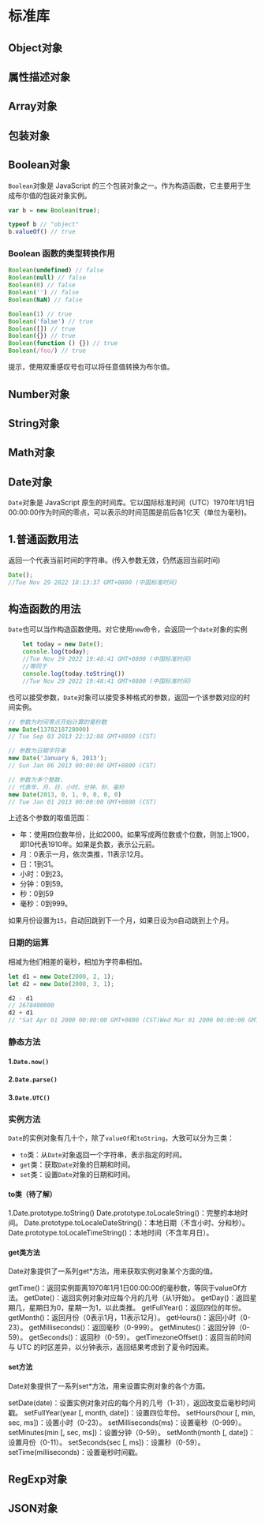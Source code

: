 # 标准库
## Object对象

## 属性描述对象
## Array对象
## 包装对象
## Boolean对象
`Boolean`对象是 JavaScript 的三个包装对象之一。作为构造函数，它主要用于生成布尔值的包装对象实例。
```javascript
var b = new Boolean(true);

typeof b // "object"
b.valueOf() // true
```
### Boolean 函数的类型转换作用
```javascript
Boolean(undefined) // false
Boolean(null) // false
Boolean(0) // false
Boolean('') // false
Boolean(NaN) // false

Boolean(1) // true
Boolean('false') // true
Boolean([]) // true
Boolean({}) // true
Boolean(function () {}) // true
Boolean(/foo/) // true
```
提示，使用双重感叹号也可以将任意值转换为布尔值。
## Number对象
## String对象
## Math对象
## Date对象
`Date`对象是 JavaScript 原生的时间库。它以国际标准时间（UTC）1970年1月1日00:00:00作为时间的零点，可以表示的时间范围是前后各1亿天（单位为毫秒)。
## 1.普通函数用法
返回一个代表当前时间的字符串。(传入参数无效，仍然返回当前时间)
```javascript
Date();
//Tue Nov 29 2022 18:13:37 GMT+0800 (中国标准时间)
```
## 构造函数的用法
`Date`也可以当作构造函数使用。对它使用`new`命令，会返回一个`date`对象的实例
```javascript
	let today = new Date();
	console.log(today);
	//Tue Nov 29 2022 19:48:41 GMT+0800 (中国标准时间)
	//等同于
	console.log(today.toString())
	//Tue Nov 29 2022 19:48:41 GMT+0800 (中国标准时间)
```

也可以接受参数，`Date`对象可以接受多种格式的参数，返回一个该参数对应的时间实例。
```javascript
// 参数为时间零点开始计算的毫秒数
new Date(1378218728000)
// Tue Sep 03 2013 22:32:08 GMT+0800 (CST)

// 参数为日期字符串
new Date('January 6, 2013');
// Sun Jan 06 2013 00:00:00 GMT+0800 (CST)

// 参数为多个整数，
// 代表年、月、日、小时、分钟、秒、毫秒
new Date(2013, 0, 1, 0, 0, 0, 0)
// Tue Jan 01 2013 00:00:00 GMT+0800 (CST)
```

上述各个参数的取值范围：
* 年：使用四位数年份，比如2000。如果写成两位数或个位数，则加上1900，即10代表1910年。如果是负数，表示公元前。
* 月：0表示一月，依次类推，11表示12月。
* 日：1到31。
* 小时：0到23。
* 分钟：0到59。
* 秒：0到59
* 毫秒：0到999。

如果月份设置为`15`，自动回跳到下一个月，如果日设为`0`自动跳到上个月。

### 日期的运算
相减为他们相差的毫秒，相加为字符串相加。
```javascript
let d1 = new Date(2000, 2, 1);
let d2 = new Date(2000, 3, 1);

d2 - d1
// 2678400000
d2 + d1
// "Sat Apr 01 2000 00:00:00 GMT+0800 (CST)Wed Mar 01 2000 00:00:00 GMT+0800 (CST)"
```
### 静态方法
#### 1.`Date.now()`
#### 2.`Date.parse()`
#### 3.`Date.UTC()`

### 实例方法
`Date`的实例对象有几十个，除了`valueOf`和`toString`，大致可以分为三类：
* `to`类：从`Date`对象返回一个字符串，表示指定的时间。
* `get`类：获取`Date`对象的日期和时间。
* `set`类：设置`Date`对象的日期和时间。
#### to类（待了解）
1.Date.prototype.toString()
Date.prototype.toLocaleString()：完整的本地时间。
Date.prototype.toLocaleDateString()：本地日期（不含小时、分和秒）。
Date.prototype.toLocaleTimeString()：本地时间（不含年月日）。
#### get类方法
Date对象提供了一系列get*方法，用来获取实例对象某个方面的值。

getTime()：返回实例距离1970年1月1日00:00:00的毫秒数，等同于valueOf方法。
getDate()：返回实例对象对应每个月的几号（从1开始）。
getDay()：返回星期几，星期日为0，星期一为1，以此类推。
getFullYear()：返回四位的年份。
getMonth()：返回月份（0表示1月，11表示12月）。
getHours()：返回小时（0-23）。
getMilliseconds()：返回毫秒（0-999）。
getMinutes()：返回分钟（0-59）。
getSeconds()：返回秒（0-59）。
getTimezoneOffset()：返回当前时间与 UTC 的时区差异，以分钟表示，返回结果考虑到了夏令时因素。
#### set方法
Date对象提供了一系列set*方法，用来设置实例对象的各个方面。

setDate(date)：设置实例对象对应的每个月的几号（1-31），返回改变后毫秒时间戳。
setFullYear(year [, month, date])：设置四位年份。
setHours(hour [, min, sec, ms])：设置小时（0-23）。
setMilliseconds(ms)：设置毫秒（0-999）。
setMinutes(min [, sec, ms])：设置分钟（0-59）。
setMonth(month [, date])：设置月份（0-11）。
setSeconds(sec [, ms])：设置秒（0-59）。
setTime(milliseconds)：设置毫秒时间戳。




## RegExp对象
## JSON对象